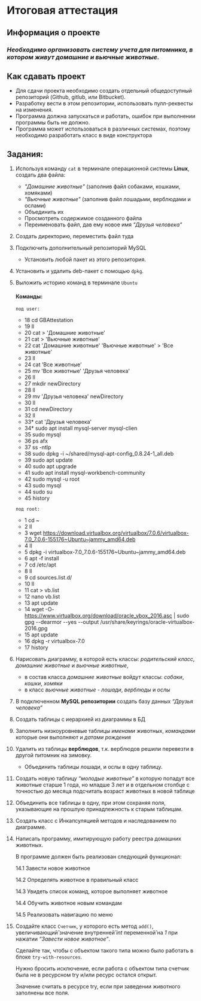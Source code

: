 # Итоговая аттестация

## Информация о проекте

### *Необходимо организовать систему учета для питомника, в котором живут домашние и вьючные животные.*

## Как сдавать проект

* Для сдачи проекта необходимо создать отдельный общедоступный репозиторий (Github, gitlub, или Bitbucket).
* Разработку вести в этом репозитории, использовать пулл-реквесты на изменения. 
* Программа должна запускаться и работать, ошибок при выполнении программы быть не должно.
* Программа может использоваться в различных системах, поэтому необходимо разработать класс в виде конструктора

## Задания:

1. Используя команду `cat` в терминале операционной системы **Linux**, создать два файла:
   + *"Домашние животные"* (заполнив файл собаками, кошками, хомяками)
   + *"Вьючные животные"* (заполнив файл лошадьми, верблюдами и ослами) 
   + Объединить их 
   + Просмотреть содержимое созданного файла 
   + Переименовать файл, дав ему новое имя *"Друзья человека"*
2. Создать директорию, переместить файл туда 
3. Подключить дополнительный репозиторий MySQL
   + Установить любой пакет из этого репозитория. 
4. Установить и удалить deb-пакет с помощью `dpkg`. 
5. Выложить историю команд в терминале `Ubuntu`
   #### Команды:
   `под user:`
   - 18  cd GBAttestation
   - 19  ll
   - 20  cat > 'Домашние животные'
   - 21  cat > 'Вьючные животные'
   - 22  cat 'Домашние животные' 'Вьючные животные' > 'Все животные'
   - 23  ll
   - 24  cat 'Все животные'
   - 25  mv 'Все животные' 'Друзья человека'
   - 26  ll
   - 27  mkdir newDirectory
   - 28  ll
   - 29  mv 'Друзья человека' newDirectory
   - 30  ll
   - 31  cd newDirectory
   - 32  ll
   - 33* cat 'Друзья человека'
   - 34* sudo apt install mysql-server mysql-clien
   - 35  sudo mysql
   - 36  ps afx
   - 37  ss -ntlp
   - 38  sudo dpkg -i ~/shared/mysql-apt-config_0.8.24-1_all.deb
   - 39  sudo apt update
   - 40  sudo apt upgrade
   - 41  sudo apt install mysql-workbench-community
   - 42  sudo mysql -u root
   - 43  sudo mysql
   - 44  sudo su
   - 45  history
   
    `под root:`
   - 1  cd ~
   - 2  ll
   - 3  wget https://download.virtualbox.org/virtualbox/7.0.6/virtualbox-7.0_7.0.6-155176~Ubuntu~jammy_amd64.deb
   - 4  ll
   - 5  dpkg -i virtualbox-7.0_7.0.6-155176~Ubuntu~jammy_amd64.deb
   - 6  apt -f install
   - 7  cd /etc/apt
   - 8  ll
   - 9  cd sources.list.d/
   - 10  ll
   - 11  cat > vb.list
   - 12  nano vb.list
   - 13  apt update
   - 14  wget -O- https://www.virtualbox.org/download/oracle_vbox_2016.asc | sudo gpg --dearmor --yes --output /usr/share/keyrings/oracle-virtualbox-2016.gpg
   - 15  apt update
   - 16  dpkg -r virtualbox-7.0
   - 17  history

8. Нарисовать диаграмму, в которой есть классы: *родительский класс*, *домашние животные* и *вьючные животные*,
   + в состав класса *домашние животные* войдут классы: *собаки*, *кошки*, *хомяки* 
   + в класс *вьючные животные* - *лошади*, *верблюды* и *ослы*
9. В подключенном **MySQL репозитории** создать базу данных *“Друзья человека”* 
10. Создать таблицы с иерархией из диаграммы в БД 
11. Заполнить низкоуровневые таблицы *именами* животных, *командами* которые они выполняют и *датами рождения* 
12. Удалить из таблицы **верблюдов**, т.к. верблюдов решили перевезти в другой питомник на зимовку.
    + Объединить таблицы лошади, и ослы в одну таблицу. 
13. Создать новую таблицу *“молодые животные”* в которую попадут все животные старше 1 года, но младше 3 лет и в отдельном столбце с точностью до месяца подсчитать возраст животных в новой таблице 
14. Объединить все таблицы в одну, при этом сохраняя поля, указывающие на прошлую принадлежность к старым таблицам. 
15. Создать класс с Инкапсуляцией методов и наследованием по диаграмме. 
16. Написать программу, имитирующую работу реестра домашних животных. 

    В программе должен быть реализован следующий функционал: 

    14.1 Завести новое животное 

    14.2 Определять животное в правильный класс 

    14.3 Увидеть список команд, которое выполняет животное 

    14.4 Обучить животное новым командам 

    14.5 Реализовать навигацию по меню

17. Создайте класс `Счетчик`, у которого есть метод `add()`, увеличивающий̆ значение внутренней̆ *int* переменной̆ на *1* при нажатии *“Завести новое животное”*. 
    
    Сделайте так, чтобы с объектом такого типа можно было работать в блоке `try-with-resources`. 
    
    Нужно бросить исключение, если работа с объектом типа счетчик была не в ресурсном try и/или ресурс остался открыт. 

    Значение считать в ресурсе try, если при заведении животного заполнены все поля.